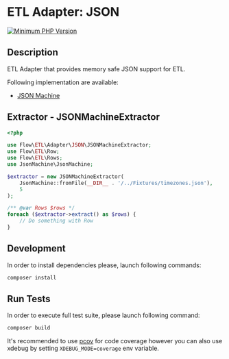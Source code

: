 # ETL Adapter: JSON

[![Minimum PHP Version](https://img.shields.io/badge/php-%3E%3D%207.4-8892BF.svg)](https://php.net/)

## Description

ETL Adapter that provides memory safe JSON support for ETL.

Following implementation are available: 
- [JSON Machine](https://github.com/halaxa/json-machine) 

## Extractor - JSONMachineExtractor

```php
<?php

use Flow\ETL\Adapter\JSON\JSONMachineExtractor;
use Flow\ETL\Row;
use Flow\ETL\Rows;
use JsonMachine\JsonMachine;

$extractor = new JSONMachineExtractor(
    JsonMachine::fromFile(__DIR__ . '/../Fixtures/timezones.json'), 
    5
);

/** @var Rows $rows */
foreach ($extractor->extract() as $rows) {
    // Do something with Row 
}
```

## Development

In order to install dependencies please, launch following commands:

```bash
composer install
```

## Run Tests

In order to execute full test suite, please launch following command:

```bash
composer build
```

It's recommended to use [pcov](https://pecl.php.net/package/pcov) for code coverage however you can also use
xdebug by setting `XDEBUG_MODE=coverage` env variable.
